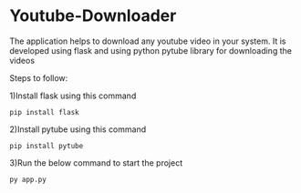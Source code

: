 # Youtube-Downloader
The application helps to download any youtube video in your system. It is developed using flask and using python pytube library for downloading the videos

Steps to follow:

1)Install flask using this command
 
`pip install flask`

2)Install pytube using this command

`pip install pytube`

3)Run the below command to start the project

`py app.py`
